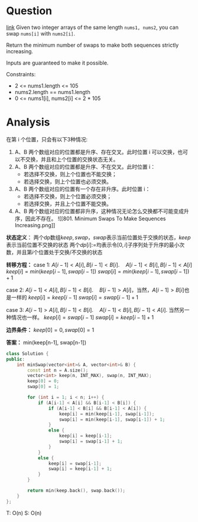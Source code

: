 # Question
[link](https://leetcode-cn.com/problems/minimum-swaps-to-make-sequences-increasing/)
Given two integer arrays of the same length `nums1, nums2`, you can swap `nums[i]` with `nums2[i]`.

Return the minimum number of swaps to make both sequences strictly increasing.

Inputs are guaranteed to make it possible.

Constraints:
- 2 <= nums1.length <= 105
- nums2.length == nums1.length
- 0 <= nums1[i], nums2[i] <= 2 * 105

# Analysis
在第 i 个位置，只会有以下3种情况:
1. A、B 两个数组对应的位置都是升序、存在交叉。此时位置 i 可以交换，也可以不交换，并且和上个位置的交换状态无关。
2. A、B 两个数组对应的位置都是升序、不在交叉。此时位置 i：
	- 若选择不交换，则上个位置也不能交换；
	- 若选择交换，则上个位置也必须交换。
3. A、B 两个数组对应的位置有一个存在非升序。此时位置 i：
	- 若选择不交换，则上个位置必须交换；
	- 若选择交换，并且上个位置不能交换。
4. A、B 两个数组对应的位置都非升序，这种情况无论怎么交换都不可能变成升序，因此不存在。
![[801. Minimum Swaps To Make Sequences Increasing.png]]

**状态定义**：
两个dp数组$keep, swap$，$swap$表示当前位置处于交换的状态，$keep$表示当前位置不交换的状态
两个$dp[i]:=$均表示令$[0,i]$子序列处于升序的最小次数，并且第$i$个位置处于交换/不交换的状态

**转移方程：**
case 1: $A[i-1]<A[i], B[i-1]<B[i]. \quad A[i-1]<B[i], B[i-1]<A[i]$
$keep[i]=min(keep[i-1],swap[i-1])$
$swap[i]=min(keep[i-1],swap[i-1])+1$

case 2:  $A[i-1]<A[i], B[i-1]<B[i]. \quad B[i-1]>A[i]$，当然，$A[i-1]>B[i]$也是一样的
$keep[i]=keep[i-1]$
$swap[i]=swap[i-1]+1$

case 3: $A[i-1]>A[i], B[i-1]<B[i].  \quad A[i-1]<B[i], B[i-1]<A[i]$. 当然另一种情况也一样。
$keep[i]=swap[i-1]$
$swap[i]=keep[i-1]+1$

**边界条件：**
$keep[0]=0,swap[0]=1$

**答案：**
min(keep[n-1], swap[n-1])

```cpp
class Solution {
public:
    int minSwap(vector<int>& A, vector<int>& B) {
        const int n = A.size();
        vector<int> keep(n, INT_MAX), swap(n, INT_MAX);
        keep[0] = 0;
        swap[0] = 1;

        for (int i = 1; i < n; i++) {
            if (A[i-1] < A[i] && B[i-1] < B[i]) {
                if (A[i-1] < B[i] && B[i-1] < A[i]) {
                    keep[i] = min(keep[i-1], swap[i-1]);
                    swap[i] = min(keep[i-1], swap[i-1]) + 1;
                }
                else {
                    keep[i] = keep[i-1];
                    swap[i] = swap[i-1] + 1;
                }
            }
            else {
                keep[i] = swap[i-1];
                swap[i] = keep[i-1] + 1;
            }
        }

        return min(keep.back(), swap.back());
    }
};
```
T: O(n)
S: O(n)